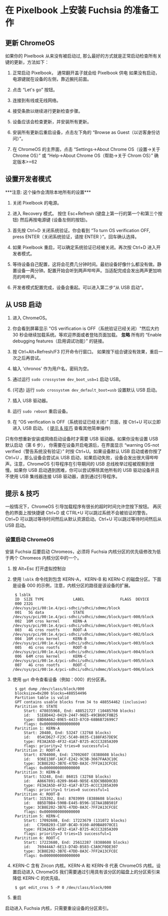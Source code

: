 <!--# Preparing to install Fuchsia on Pixelbook-->
# 在 Pixelbook 上安装 Fuchsia 的准备工作
<!--## Update ChromeOS-->
## 更新 ChromeOS

<!--If your Pixelbook has never been booted, it is best to boot it normally to check
for any critical updates, as follows:-->
如果你的 Pixelbook 从来没有被启动过, 那么最好的方式就是正常启动检查所有关键的更新，方法如下：

<!--1. Boot the Pixelbook normally. Opening the lid usually powers on the device.
If this doesn't work, the power button is on the left side of the device, near
the front of the wrist rest.-->
1. 正常启动 Pixelbook， 通常翻开盖子就会给 Pixelbook 供电
如果没有启动， 电源键就在设备的左侧，靠近腕托前面。
<!--2. Tap the "Let's go" button.-->
2. 点击 “Let's go” 按钮。
<!--3. Connect to a wired or wireless network.-->
3. 连接到有线或无线网络。
<!--4. Accept the terms to proceed to the update check step.-->
4. 接受条款以继续进行更新检查步骤。
<!--5. The device should check for updates, install any found.-->
5. 设备应该会检查更新，并安装所有更新。
<!--6. After rebooting from any updates, tap 'Browse as Guest' in the lower left
corner.-->
6. 安装所有更新后重启设备，点击左下角的 “Browse as Guest（以访客身份访问）”。
<!--7. From the browser UI, go into “Settings->About Chrome OS” or “Help->About Chrome
OS” and confirm the version is &gt;=62.-->
7. 在 ChromeOS 的主界面，点击 “Settings->About Chrome OS（设置->关于 Chrome OS）” 或 “Help->About Chrome
OS（帮助->关于 Chrom OS）” 确定版本&gt;=62

<!--## Put your device into developer mode-->
## 设置开发者模式

<!--***WARNING: This will erase any state stored locally on your Pixelbook***
-->***注意: 这个操作会清除本地所有的设置***

<!--1. Power off the Pixelbook.-->
1. 关闭 Pixelbook 的电源。
<!--2. Go into Recovery Mode.
Hold down Esc+Refresh (first and third buttons on the top row of the keyboard).
Then press the Power button (bottom left side of the device).-->
2. 进入 Recovery 模式。
按住 Esc+Refresh (键盘上第一行的第一个和第三个按钮)
然后再按电源键 (设备左侧的按钮)。
<!--3. Start by disabling OS verification by pressing Ctrl+D. You should see "To turn OS verification OFF, press ENTER". Press Enter to confirm.-->
3. 首先按 Ctrl+D 关闭系统验证。你会看到 “To turn OS verification OFF, press ENTER（关闭系统验证，请按 ENTER ）”。回车确认选择。
<!--4. When your device reboots, you'll get confirmation that OS verification is OFF. Press Ctrl+D again to enter Developer Mode.-->
4. 如果 Pixelbook 重启，可以确定系统验证已经被关闭。再次按 Ctrl+D 进入开发者模式。
<!--5. Wait for the device to re-configure itself, which will take several minutes.
Initially it may not appear to be doing anything. Let the device sit for a
minute or two. You will hear two loud &lt;BEEP&gt;s early in the process. The
process is complete when you hear two more loud &lt;BEEP&gt;s.-->
5. 等待设备自己配置，这将会花费几分钟时间。最初设备好像什么都没有做。静置设备一两分钟。配置开始会听到两声哔哔声。当适配完成会发出两声更加响亮的哔哔声。
<!--6. The device should reboot itself when the Developer Mode transition is
complete. You can now jump to Step #2 in the "Boot from USB" section.-->
6. 开发者模式配置完成，设备会重起。可以进入第二步“从 USB 启动”。

<!--## Boot from USB
-->
## 从 USB 启动

<!--1. Boot into ChromeOS.-->
1. 进入 ChromeOS。
<!--2. You should see a screen that says "OS verification is OFF" and approximately
30 seconds later the boot will continue. Wait for the Welcome or Login screen
to load. **Ignore** any link for "Enable debugging features".-->
2. 你会看到屏幕显示 "OS verification is OFF（系统验证已经关闭）"然后大约 30 秒会继续加载系统。等欢迎界面或者登陆页面加载。 **忽略** 所有的 “Enable debugging features（启用调试功能）” 的链接。
<!--3. Press Ctrl+Alt+Refresh/F3 to enter a command shell. If pressing this key
combination has no effect, try rebooting the Pixelbook once more.-->
3. 按 Ctrl+Alt+Refresh/F3 打开命令行窗口。 如果按下组合键没有效果，重启一次之后再尝试。
<!--4. Enter 'chronos' as the user with a blank password-->
4. 输入 'chronos' 作为用户名，密码为空。
<!--5. Enable USB booting by running `sudo crossystem dev_boot_usb=1`-->
5. 通过运行 `sudo crossystem dev_boot_usb=1` 启动 USB。
<!--6. (optional) Default to USB booting by running `sudo crossystem dev_default_boot=usb`.-->
6. (可选) 运行 `sudo crossystem dev_default_boot=usb` 设置默认 USB 启动。
<!--7. Plug the USB drive into the Pixelbook.-->
7. 插入 USB 驱动器。
<!--8. Reboot by typing `sudo reboot`-->
8. 运行 `sudo reboot` 重启设备。
<!--9. On the "OS verification is OFF" screen press Ctrl+U to bypass the timeout and
boot from USB immediately. (See [Tips and Tricks](#tips-and-tricks) for other
short circuit options)-->
9. 在 “OS verification is OFF（系统验证已经关闭）” 页面，按 Ctrl+U 可以立即进入 USB 启动。 ( [提示 & 技巧](#提示--技巧) 查看其他简单操作)

<!--The USB drive is only needed for booting when you want to re-pave or otherwise
netboot the device. If you didn't make USB booting the default (Step #6), you
will need to press Ctrl+U at the grey 'warning OS-not verified' screen to boot
from USB when you power on your device. If the device tries to boot from USB,
either because that is the default or you pressed Ctrl+U, and the device fails
to boot from USB you'll hear a fairly loud &lt;BEEP&gt;. Note that ChromeOS
bootloader USB enumeration during boot has been observed to be slow. If you're
having trouble booting from USB, it may be helpful to remove other USB devices
until the device is through the bootloader and also avoid using a USB hub.-->
只有你想重新安装或网络启动设备时才需要 USB 驱动器。如果你没有设置 USB 默认启动（第 6 步）， 你需要在设备开启电源后，在界面显示 “warning OS-not verified（警告系统没有验证）” 时按 Ctrl+U。如果设备默认 USB 启动或者你按了 Ctrl+U ，那么设备会尝试从 USB 启动，如果启动失败，设备会发出很大得哔哔声。注意，ChromeOS 引导程序在引导期间的 USB 总线枚举过程被观察到很慢。如果你 USB 启动遇到困难，你可以尝试移除其他所有的 USB 驱动设备并且不使用 USB 集线器连接 USB 驱动器，直到通过引导程序。

<!--## Tips and Tricks-->
## 提示 & 技巧

<!--By default the ChromeOS bootloader has a long timeout to allow you to press
buttons. To shortcut this you can press Ctrl+D or Ctrl+U when on the grey screen
that warns that the OS will not be verified. Ctrl+D will cause the device to
skip the timeout and boot from its default source. Ctrl+U will skip the timeout
and boot the device from USB.
-->
一般情况下，ChromeOS 引导加载程序有很长的超时时间允许您按下按钮。 再灰色的界面上按快捷键 Ctrl+D 或 CTRL+U 可以跳过系统不会被验证的警告。Ctrl+D 可以跳过等待时间然后从默认资源启动。Ctrl+U 可以跳过等待时间然后从 USB 启动。

<!--### Going back to ChromeOS-->
### 设置启动 ChromeOS

<!--To go back to ChromeOS you must modify the priority of the Fuchsia kernel
partition to be lower than that of at least one of the two ChromeOS kernel
partitions.
-->
安装 Fuchsia 后要启动 Chromeos，必须将 Fuchsia 内核分区的优先级修改为低于两个 Chromeos 内核分区中的一个。

<!--1. Press Alt+Esc to get to a virtual console-->
1. 按 Alt+Esc 打开虚拟控制台
<!--2. Find the disk that contains the KERN-A, KERN-B, and KERN-C partitions with
the `lsblk` command. Below this is device 000, note how the device path of the
kernel partitions is an extension of that device.-->
2. 使用 `lsblk` 命令找到包含 KERN-A， KERN-B 和 KERN-C 的磁盘分区。下面是设备 000 的示例，注意，内核分区的路径是该设备的扩展。

        $ lsblk
        ID  SIZE TYPE             LABEL                FLAGS  DEVICE
        000 232G                                              /dev/sys/pci/00:1e.4/pci-sdhci/sdhci/sdmmc/block
        001   5G data             STATE                       /dev/sys/pci/00:1e.4/pci-sdhci/sdhci/sdmmc/block/part-000/block
        002  16M cros kernel      KERN-A                      /dev/sys/pci/00:1e.4/pci-sdhci/sdhci/sdmmc/block/part-001/block
        003   4G cros rootfs      ROOT-A                      /dev/sys/pci/00:1e.4/pci-sdhci/sdhci/sdmmc/block/part-002/block
        004  16M cros kernel      KERN-B                      /dev/sys/pci/00:1e.4/pci-sdhci/sdhci/sdmmc/block/part-003/block
        005   4G cros rootfs      ROOT-B                      /dev/sys/pci/00:1e.4/pci-sdhci/sdhci/sdmmc/block/part-004/block
        006  64M cros kernel      KERN-C                      /dev/sys/pci/00:1e.4/pci-sdhci/sdhci/sdmmc/block/part-005/block
        007   4G cros rootfs      ROOT-C                      /dev/sys/pci/00:1e.4/pci-sdhci/sdhci/sdmmc/block/part-006/block
<!--3. Use the `gpt` command to look at the device's (eg. 000) partition map.-->
3. 使用 `gpt` 命令查看设备（例如：000）的分区表。

        $ gpt dump /dev/class/block/000
        blocksize=0x200 blocks=488554496
        Partition table is valid
        GPT contains usable blocks from 34 to 488554462 (inclusive)
        Paritition 0: STATE
            Start: 478035968, End: 488521727 (10485760 blocks)
            id:   51E8D442-0419-2447-96E5-49CB60CF0B25
            type: EBD0A0A2-B9E5-4433-87C0-68B6B72699C7
            flags: 0x0000000000000000
        Paritition 1: KERN-A
            Start: 20480, End: 53247 (32768 blocks)
            id:   054CD627-F23C-5C40-8035-C188FA57DE9C
            type: FE3A2A5D-4F32-41A7-B725-ACCC3285A309
            flags: priority=2 tries=0 successful=1
        Paritition 2: ROOT-A
            Start: 8704000, End: 17092607 (8388608 blocks)
            id:   936E138F-1ACF-E242-9C5B-3667FAA3C10C
            type: 3CB8E202-3B7E-47DD-8A3C-7FF2A13CFCEC
            flags: 0x0000000000000000
        Paritition 3: KERN-B
            Start: 53248, End: 86015 (32768 blocks)
            id:   A8667891-8209-8648-9D5E-63DC9B8D0CB3
            type: FE3A2A5D-4F32-41A7-B725-ACCC3285A309
            flags: priority=1 tries=0 successful=1
        Paritition 4: ROOT-B
            Start: 315392, End: 8703999 (8388608 blocks)
            id:   8B5D7BB4-590B-E445-B596-1E7AA1BB501F
            type: 3CB8E202-3B7E-47DD-8A3C-7FF2A13CFCEC
            flags: 0x0000000000000000
        Paritition 5: KERN-C
            Start: 17092608, End: 17223679 (131072 blocks)
            id:   C7D6B203-C18F-BC4D-9160-A09BA8970CE1
            type: FE3A2A5D-4F32-41A7-B725-ACCC3285A309
            flags: priority=3 tries=15 successful=1
        Paritition 6: ROOT-C
            Start: 17223680, End: 25612287 (8388608 blocks)
            id:   769444A7-6E13-D74D-B583-C3A9CF0DE307
            type: 3CB8E202-3B7E-47DD-8A3C-7FF2A13CFCEC
            flags: 0x0000000000000000
<!--4. KERN-C typically hosts the Zircon kernel. KERN-A and KERN-B typically have
ChromeOS kernels. To go to ChromeOS we need to lower the priority of KERN-C
here by referencing the **partition** index on the **disk** that has that
partition.-->
4. KERN-C 含有 Zircon 内核。KERN-A 和 KERN-B 代表 ChromeOS 内核。设置启动进入 ChromeOS 我们需要通过引用具有该分区的磁盘上的分区索引来降低 KERN-C 的优先级。

        $ gpt edit_cros 5 -P 0 /dev/class/block/000
<!--5. Reboot-->
5. 重启
<!--To go back to the Fuchsia kernel, just re-pave the device.-->
启动进入 Fuchsia 内核，只需要重设设备的分区索引。
